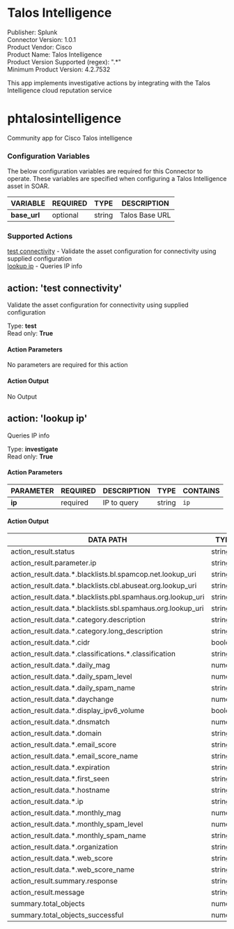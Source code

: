 [comment]: # "Auto-generated SOAR connector documentation"
# Talos Intelligence

Publisher: Splunk  
Connector Version: 1\.0\.1  
Product Vendor: Cisco  
Product Name: Talos Intelligence  
Product Version Supported (regex): "\.\*"  
Minimum Product Version: 4\.2\.7532  

This app implements investigative actions by integrating with the Talos Intelligence cloud reputation service

# phtalosintelligence
Community app for Cisco Talos intelligence


### Configuration Variables
The below configuration variables are required for this Connector to operate.  These variables are specified when configuring a Talos Intelligence asset in SOAR.

VARIABLE | REQUIRED | TYPE | DESCRIPTION
-------- | -------- | ---- | -----------
**base\_url** |  optional  | string | Talos Base URL

### Supported Actions  
[test connectivity](#action-test-connectivity) - Validate the asset configuration for connectivity using supplied configuration  
[lookup ip](#action-lookup-ip) - Queries IP info  

## action: 'test connectivity'
Validate the asset configuration for connectivity using supplied configuration

Type: **test**  
Read only: **True**

#### Action Parameters
No parameters are required for this action

#### Action Output
No Output  

## action: 'lookup ip'
Queries IP info

Type: **investigate**  
Read only: **True**

#### Action Parameters
PARAMETER | REQUIRED | DESCRIPTION | TYPE | CONTAINS
--------- | -------- | ----------- | ---- | --------
**ip** |  required  | IP to query | string |  `ip` 

#### Action Output
DATA PATH | TYPE | CONTAINS
--------- | ---- | --------
action\_result\.status | string | 
action\_result\.parameter\.ip | string |  `ip` 
action\_result\.data\.\*\.blacklists\.bl\.spamcop\.net\.lookup\_uri | string |  `url` 
action\_result\.data\.\*\.blacklists\.cbl\.abuseat\.org\.lookup\_uri | string |  `url` 
action\_result\.data\.\*\.blacklists\.pbl\.spamhaus\.org\.lookup\_uri | string |  `url` 
action\_result\.data\.\*\.blacklists\.sbl\.spamhaus\.org\.lookup\_uri | string |  `url` 
action\_result\.data\.\*\.category\.description | string | 
action\_result\.data\.\*\.category\.long\_description | string | 
action\_result\.data\.\*\.cidr | boolean | 
action\_result\.data\.\*\.classifications\.\*\.classification | string | 
action\_result\.data\.\*\.daily\_mag | numeric | 
action\_result\.data\.\*\.daily\_spam\_level | numeric | 
action\_result\.data\.\*\.daily\_spam\_name | string | 
action\_result\.data\.\*\.daychange | numeric | 
action\_result\.data\.\*\.display\_ipv6\_volume | boolean | 
action\_result\.data\.\*\.dnsmatch | numeric | 
action\_result\.data\.\*\.domain | string |  `domain` 
action\_result\.data\.\*\.email\_score | string | 
action\_result\.data\.\*\.email\_score\_name | string | 
action\_result\.data\.\*\.expiration | string | 
action\_result\.data\.\*\.first\_seen | string | 
action\_result\.data\.\*\.hostname | string |  `host name` 
action\_result\.data\.\*\.ip | string |  `ip` 
action\_result\.data\.\*\.monthly\_mag | numeric | 
action\_result\.data\.\*\.monthly\_spam\_level | numeric | 
action\_result\.data\.\*\.monthly\_spam\_name | string | 
action\_result\.data\.\*\.organization | string | 
action\_result\.data\.\*\.web\_score | string | 
action\_result\.data\.\*\.web\_score\_name | string | 
action\_result\.summary\.response | string | 
action\_result\.message | string | 
summary\.total\_objects | numeric | 
summary\.total\_objects\_successful | numeric | 